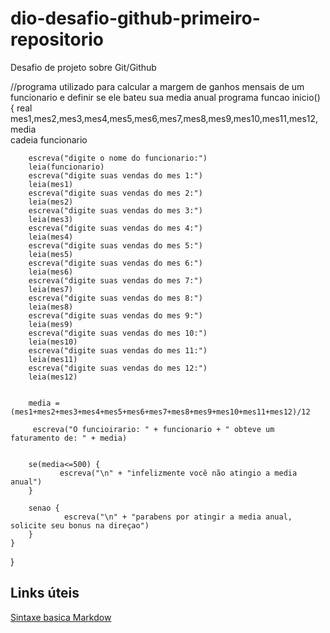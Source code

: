 # dio-desafio-github-primeiro-repositorio
Desafio de projeto sobre Git/Github

//programa utilizado para calcular a margem de ganhos mensais de um funcionario e definir se ele bateu sua media anual
programa 
	funcao inicio()
	{
	    real mes1,mes2,mes3,mes4,mes5,mes6,mes7,mes8,mes9,mes10,mes11,mes12,media	
	    cadeia funcionario
		
		escreva("digite o nome do funcionario:")
		leia(funcionario)
		escreva("digite suas vendas do mes 1:")
		leia(mes1)
		escreva("digite suas vendas do mes 2:") 
		leia(mes2)
		escreva("digite suas vendas do mes 3:")
		leia(mes3) 
		escreva("digite suas vendas do mes 4:")
		leia(mes4)
		escreva("digite suas vendas do mes 5:")
		leia(mes5)
		escreva("digite suas vendas do mes 6:") 
		leia(mes6)
		escreva("digite suas vendas do mes 7:")
		leia(mes7) 
		escreva("digite suas vendas do mes 8:")
		leia(mes8)
		escreva("digite suas vendas do mes 9:")
		leia(mes9)
		escreva("digite suas vendas do mes 10:") 
		leia(mes10)
		escreva("digite suas vendas do mes 11:")
		leia(mes11) 
		escreva("digite suas vendas do mes 12:")
		leia(mes12)
		
	
	    media = (mes1+mes2+mes3+mes4+mes5+mes6+mes7+mes8+mes9+mes10+mes11+mes12)/12 

	     escreva("O funcioirario: " + funcionario + " obteve um faturamento de: " + media)
	

	    se(media<=500) {
	    	   escreva("\n" + "infelizmente você não atingio a media anual")
	    } 
	    
	    senao {
	    	    escreva("\n" + "parabens por atingir a media anual, solicite seu bonus na direçao")
	    }
	}
	    
	   
} 

## Links úteis  
[Sintaxe basica Markdow](https://markdown.net.br/sintaxe-basica/)
